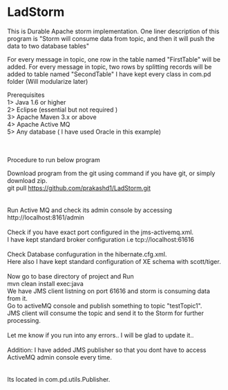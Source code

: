 # LadStorm
This is Durable Apache storm implementation. One liner description of this program is
"Storm will consume data from topic, and then it will push the data to two database tables"

For every message in topic, one row in the table named "FirstTable" will be added. 
For every message in topic, two rows by splitting records will be added to table named "SecondTable"
I have kept every class in com.pd folder (Will modularize later) 

Prerequisites<br/>
1> Java 1.6 or higher<br/>
2> Eclipse (essential but not required )<br/>
3> Apache Maven 3.x or above<br/>
4> Apache Active MQ<br/>
5> Any database ( I have used Oracle in this example)<br/> 

<br/><br/>
Procedure to run below program<br/>

Download program from the git using command if you have git, or simply download zip.<br/> 
git pull https://github.com/prakashd1/LadStorm.git<br/>
<br/><br/>
Run Active MQ and check its admin console by accessing http://localhost:8161/admin
<br/><br/>
Check if you have exact port configured in the jms-activemq.xml. <br/>
I have kept standard broker configuration i.e tcp://localhost:61616 <br/> <br/>
Check Database confuguration in the hibernate.cfg.xml.  <br/>
Here also I have kept standard configuration of XE schema with scott/tiger. <br/>
<br/>
Now go to base directory of project and Run
<br/>
mvn clean install exec:java
<br/>
We have JMS client listning on port 61616 and storm is consuming data from it.<br/>
Go to activeMQ console and publish something to topic "testTopic1".<br/> 
JMS client will consume the topic and send it to the Storm for further processing.<br/> 
<br/>
Let me know if you run into any errors.. I will be glad to update it.. <br/>
<br/>
Addition: I have added JMS publisher so that you dont have to access ActiveMQ admin console every time.<br/><br/> 
<br/>
Its located in com.pd.utils.Publisher. 
<br/><br/><br/><br/>







